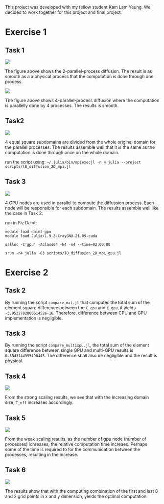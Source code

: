 This project was developed with my fellow student Kam Lam Yeung. We decided to work together for this project and final project.

# Exercise 1
## Task 1
![](docs/1d2procs.png)

The figure above shows the 2-parallel-process diffusion. The result is as smooth as a a physical process that the computation is done through one process.

![](docs/1dnprocs.png)

The figure above shows 4-parallel-process diffusion where the computation is parallelly done by 4 processes. The results is smooth.

## Task2
![](docs/diffusion2d_mpi.gif)

4 equal square subdomains are divided from the whole original domain for the parallel processes. The results assemble well that it is the same as the computation is done through once on the whole domain.

run the script using: ```~/.julia/bin/mpiexecjl -n 4 julia --project scripts/l8_diffusion_2D_mpi.jl```

## Task 3
![](docs/diffusion2d_mpi_gpu.gif)

4 GPU nodes are used in parallel to compute the diffussion process. Each node will be responsible for each subdomain. The results assemble well like the case in Task 2.

run in Piz Daint:

```
module load daint-gpu
module load Julia/1.9.3-CrayGNU-21.09-cuda

salloc -C'gpu' -Aclass04 -N4 -n4 --time=02:00:00

srun -n4 julia -O3 scripts/l8_diffusion_2D_mpi_gpu.jl
```

# Exercise 2
## Task 2
By running the script `compare_mat.jl` that computes the total sum of the element square difference between the `C_cpu` and `C_gpu`, it yields `-3.953270280061452e-16`. Therefore, difference between CPU and GPU implementation is negligible.

## Task 3
By running the script `compare_multixpu.jl`, the total sum of the element square difference between single GPU and multi-GPU results is `0.6843144355190445`. The difference shall also be negligible and the result is physical.

## Task 4
![](docs/strong_scaling.png)

From the strong scaling results, we see that with the increasing domain size, `T_eff` increases accordingly. 

## Task 5
![](docs/weak_scaling.png)

From the weak scaling results, as the number of gpu node (number of processes) icnreases, the relative computation time increaes. Perhaps some of the time is required to for the communication between the processes, resulting in the increase.

## Task 6
![](docs/hide_communication.png)

The results show that with the computing combination of the first and last 8 and 2 grid points in x and y dimension, yields the optimal computation. 